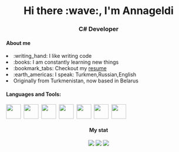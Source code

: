 <!DOCTYPE html>
<html>
    <head>
        <meta charset="utf-8">
    </head>
    <body>
        <div id="header" align="center">
            <h1>Hi there :wave:, I'm Annageldi</h1>
            <h3>C# Developer</h3>
        </div>
         <h4>About me </h4>
        <p>
            <li>:writing_hand: I like writing code</li>
            <li>:books: I am constantly learning new things</li>
            <li>:bookmark_tabs: Checkout my <a href="D:/Байрамов Aннагелди(.Net Developer).pdf"> resume</a></li>
            <li>:earth_americas: I speak: Turkmen,Russian,English</li>
            <li>Originally from Turkmenistan, now based in Belarus  </li>
        </p>
        <div>
            <h4>Languages and Tools:</h4>
            <img src="https://cdn.jsdelivr.net/gh/devicons/devicon/icons/csharp/csharp-original.svg" width="40" height="40"/>&nbsp;
            <img src="https://cdn.jsdelivr.net/gh/devicons/devicon/icons/dotnetcore/dotnetcore-original.svg" width="40" height="40"/>&nbsp;
            <img src="https://cdn.jsdelivr.net/gh/devicons/devicon/icons/microsoftsqlserver/microsoftsqlserver-plain-wordmark.svg" width="40" height="40"/>&nbsp;
            <img src="https://cdn.jsdelivr.net/gh/devicons/devicon/icons/html5/html5-original.svg" width="40" height="40"/>&nbsp;
            <img src="https://cdn.jsdelivr.net/gh/devicons/devicon/icons/css3/css3-original.svg" width="40" height="40"/>&nbsp;
            <img src="https://cdn.jsdelivr.net/gh/devicons/devicon/icons/visualstudio/visualstudio-plain.svg" width="40" height="40"/>&nbsp;
            <img src="https://cdn.jsdelivr.net/gh/devicons/devicon/icons/github/github-original.svg" width="40" height="40"/>&nbsp;
        </div>
        <div id="stat" align="center">
            <h4>My stat</h4>
            <img src="http://github-profile-summary-cards.vercel.app/api/cards/profile-details?username=bayramichAB&theme=algolia"/>
            <img src="http://github-profile-summary-cards.vercel.app/api/cards/stats?username=bayramichAB&theme=algolia" />
            <img src="http://github-profile-summary-cards.vercel.app/api/cards/productive-time?username=bayramichAB&theme=algolia&utcOffset=8" />
        </div>
    </body>
</html>

